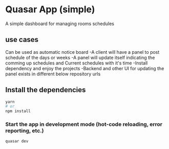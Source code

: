 # Quasar App (simple)

A simple dashboard for managing rooms schedules

## use cases

Can be used as automatic notice board
-A client will have a panel to post schedule of the days or weeks
-A panel will update itself indicating the comming up schedules and Current schedules with it's time
-Install dependency and enjoy the projects
-Backend and other UI for updating the panel exists in different below repository urls

## Install the dependencies

```bash
yarn
# or
npm install
```

### Start the app in development mode (hot-code reloading, error reporting, etc.)

```bash
quasar dev
```
